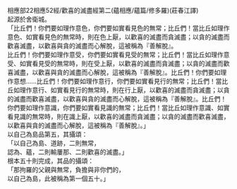 相應部22相應52經/歡喜的滅盡經第二(蘊相應/蘊篇/修多羅)(莊春江譯)  
起源於舍衛城。  
「比丘們！你們要如理作意色，你們要如實看見色的無常；比丘們！當比丘如理作意色、如實看見色的無常時，則在色上厭，以歡喜的滅盡而貪滅盡；以貪的滅盡而歡喜滅盡，以歡喜與貪的滅盡而心解脫，這被稱為『善解脫』。  
比丘們！你們要如理作意受，你們要如實看見受的無常；比丘們！當比丘如理作意受、如實看見受的無常時，則在受上厭，以歡喜的滅盡而貪滅盡；以貪的滅盡而歡喜滅盡，以歡喜與貪的滅盡而心解脫，這被稱為『善解脫』。比丘們！你們要如理作意想……比丘們！你們要如理作意行，你們要如實看見行的無常；比丘們！當比丘如理作意行、如實看見行的無常時，則在行上厭，以歡喜的滅盡而貪滅盡；以貪的滅盡而歡喜滅盡，以歡喜與貪的滅盡而心解脫，這被稱為『善解脫』。比丘們！你們要如理作意識，你們要如實看見識的無常；比丘們！當比丘如理作意識、如實看見識的無常時，則在識上厭，以歡喜的滅盡而貪滅盡；以貪的滅盡而歡喜滅盡，以歡喜與貪的滅盡而心解脫，這被稱為『善解脫』。」  
以自己為島品第五，其攝頌：  
「以自己為島、道跡，二則無常，  
認為、蘊，二則輸屢那、二則歡喜的滅盡。」  
根本五十則完成，其品的攝頌：  
「那拘羅的父親與無常，負擔與非你們的，  
以自己為島，此被稱為第一個五十。」  
  
  
